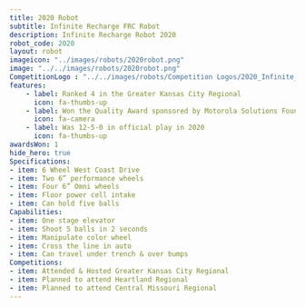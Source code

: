 ```yaml
---
title: 2020 Robot
subtitle: Infinite Recharge FRC Robot
description: Infinite Recharge Robot 2020
robot_code: 2020
layout: robot
imageicon: "../images/robots/2020robot.png"
image: "../../images/robots/2020robot.png"
CompetitionLogo : "../../images/robots/Competition Logos/2020_Infinite_Recharge.png"
features:
    - label: Ranked 4 in the Greater Kansas City Regional
      icon: fa-thumbs-up 
    - label: Won the Quality Award sponsored by Motorola Solutions Foundation in the GKC Regional
      icon: fa-camera
    - label: Was 12-5-0 in official play in 2020
      icon: fa-thumbs-up
awardsWon: 1
hide_hero: true
Specifications:
- item: 6 Wheel West Coast Drive
- item: Two 6” performance wheels
- item: Four 6” Omni wheels
- item: Floor power cell intake
- item: Can hold five balls
Capabilities:
- item: One stage elevator
- item: Shoot 5 balls in 2 seconds
- item: Manipulate color wheel
- item: Cross the line in auto
- item: Can travel under trench & over bumps
Competitions:
- item: Attended & Hosted Greater Kansas City Regional
- item: Planned to attend Heartland Regional
- item: Planned to attend Central Missouri Regional
---
```

